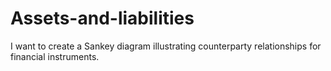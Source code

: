 # Assets-and-liabilities
I want to create a Sankey diagram illustrating counterparty relationships for financial instruments.
